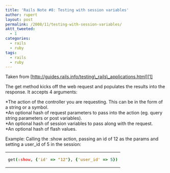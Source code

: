 ```yaml
---
title: 'Rails Note #8: Testing with session variables'
author: rupert
layout: post
permalink: /2008/11/testing-with-session-variables/
aktt_tweeted:
  - 1
categories:
  - rails
  - ruby
tags:
  - rails
  - ruby
---
```

Taken from [http://guides.rails.info/testing\_rails\_applications.html][1]

The get method kicks off the web request and populates the results into the response. It accepts 4 arguments:

*The action of the controller you are requesting. This can be in the form of a string or a symbol.  
*An optional hash of request parameters to pass into the action (eg. query string parameters or post variables).  
*An optional hash of session variables to pass along with the request.  
*An optional hash of flash values.

Example: Calling the :show action, passing an id of 12 as the params and setting a user_id of 5 in the session:

<div class="wp_syntax">
  <table>
    <tr>
      <td class="code">
        <pre class="ruby" style="font-family:monospace;">get<span style="color:#006600; font-weight:bold;">&#40;</span><span style="color:#ff3333; font-weight:bold;">:show</span>, <span style="color:#006600; font-weight:bold;">&#123;</span><span style="color:#996600;">'id'</span> <span style="color:#006600; font-weight:bold;">=&gt;</span> <span style="color:#996600;">"12"</span><span style="color:#006600; font-weight:bold;">&#125;</span>, <span style="color:#006600; font-weight:bold;">&#123;</span><span style="color:#996600;">'user_id'</span> <span style="color:#006600; font-weight:bold;">=&gt;</span> <span style="color:#006666;">5</span><span style="color:#006600; font-weight:bold;">&#125;</span><span style="color:#006600; font-weight:bold;">&#41;</span></pre>
      </td>
    </tr>
  </table>
</div>

 [1]: http://guides.rails.info/testing_rails_applications.html
